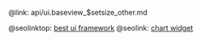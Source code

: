 @link: api/ui.baseview_$setsize_other.md

@seolinktop: [best ui framework](https://webix.com)
@seolink: [chart widget](https://webix.com/widget/charts/)